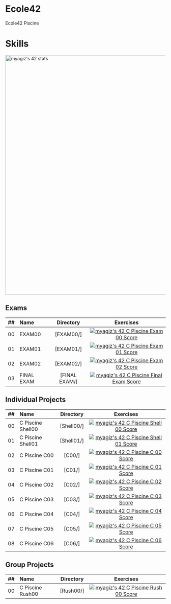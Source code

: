 # Ecole42
Ecole42 Piscine

# Skills #

<a href="https://github.com/JaeSeoKim/badge42"><img width="750px" src="https://badge42.vercel.app/api/v2/cl7ogw1d800060gl08xulbt98/stats?cursusId=9&coalitionId=245" alt="myagiz's 42 stats" /></a>

## Exams
| ## | Name | Directory | Exercises |
|:----:|:-----------------------------------|:-------------:|:------------------:|
|  00  |EXAM00  | [EXAM00/]     |[![myagiz's 42 C Piscine Exam 00 Score](https://badge42.vercel.app/api/v2/cl7ogw1d800060gl08xulbt98/project/2749892)](https://github.com/JaeSeoKim/badge42)
|  01  |EXAM01  | [EXAM01/]     |[![myagiz's 42 C Piscine Exam 01 Score](https://badge42.vercel.app/api/v2/cl7ogw1d800060gl08xulbt98/project/2757662)](https://github.com/JaeSeoKim/badge42)
|  02  |EXAM02  | [EXAM02/]     |[![myagiz's 42 C Piscine Exam 02 Score](https://badge42.vercel.app/api/v2/cl7ogw1d800060gl08xulbt98/project/2768835)](https://github.com/JaeSeoKim/badge42)
|  03  |FINAL EXAM  | [FINAL EXAM/]     |[![myagiz's 42 C Piscine Final Exam Score](https://badge42.vercel.app/api/v2/cl7ogw1d800060gl08xulbt98/project/2788384)](https://github.com/JaeSeoKim/badge42)

## Individual Projects
| ## | Name | Directory | Exercises |
|:----:|:-----------------------------------|:-------------:|:------------------:|
|  00  |C Piscine Shell00  | [Shell00/]     |[![myagiz's 42 C Piscine Shell 00 Score](https://badge42.vercel.app/api/v2/cl7ogw1d800060gl08xulbt98/project/2736863)](https://github.com/JaeSeoKim/badge42)
|  01  |C Piscine Shell01  | [Shell01/]     |[![myagiz's 42 C Piscine Shell 01 Score](https://badge42.vercel.app/api/v2/cl7ogw1d800060gl08xulbt98/project/2787081)](https://github.com/JaeSeoKim/badge42)
|  02  |C Piscine C00  | [C00/]     |[![myagiz's 42 C Piscine C 00 Score](https://badge42.vercel.app/api/v2/cl7ogw1d800060gl08xulbt98/project/2742400)](https://github.com/JaeSeoKim/badge42)
|  03  |C Piscine C01  | [C01/]     |[![myagiz's 42 C Piscine C 01 Score](https://badge42.vercel.app/api/v2/cl7ogw1d800060gl08xulbt98/project/2745320)](https://github.com/JaeSeoKim/badge42)
|  04  |C Piscine C02  | [C02/]     |[![myagiz's 42 C Piscine C 02 Score](https://badge42.vercel.app/api/v2/cl7ogw1d800060gl08xulbt98/project/2752236)](https://github.com/JaeSeoKim/badge42)
|  05  |C Piscine C03  | [C03/]     |[![myagiz's 42 C Piscine C 03 Score](https://badge42.vercel.app/api/v2/cl7ogw1d800060gl08xulbt98/project/2765365)](https://github.com/JaeSeoKim/badge42)
|  06  |C Piscine C04  | [C04/]     |[![myagiz's 42 C Piscine C 04 Score](https://badge42.vercel.app/api/v2/cl7ogw1d800060gl08xulbt98/project/2766564)](https://github.com/JaeSeoKim/badge42)
|  07  |C Piscine C05  | [C05/]     |[![myagiz's 42 C Piscine C 05 Score](https://badge42.vercel.app/api/v2/cl7ogw1d800060gl08xulbt98/project/2769550)](https://github.com/JaeSeoKim/badge42)
|  08  |C Piscine C06  | [C06/]     |[![myagiz's 42 C Piscine C 06 Score](https://badge42.vercel.app/api/v2/cl7ogw1d800060gl08xulbt98/project/2773333)](https://github.com/JaeSeoKim/badge42)
## Group Projects
| ## | Name | Directory | Exercises |
|:----:|:-----------------------------------|:-------------:|:------------------:|
|  00  |C Piscine Rush00  | [Rush00/]     |[![myagiz's 42 C Piscine Rush 00 Score](https://badge42.vercel.app/api/v2/cl7ogw1d800060gl08xulbt98/project/2742402)](https://github.com/JaeSeoKim/badge42)
